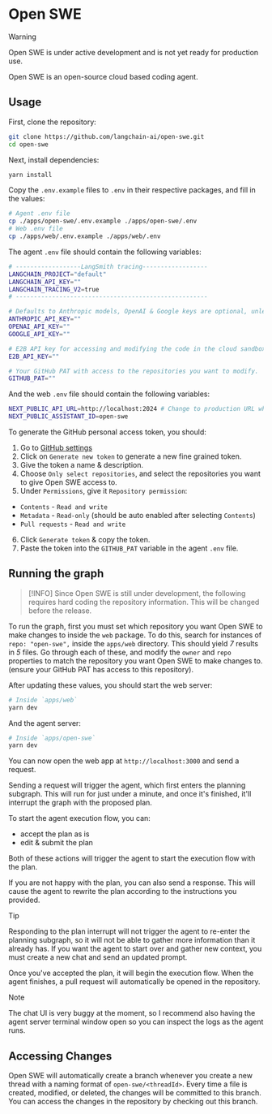 # Open SWE

> [!WARNING]
> Open SWE is under active development and is not yet ready for production use.

Open SWE is an open-source cloud based coding agent.

## Usage

First, clone the repository:

```bash
git clone https://github.com/langchain-ai/open-swe.git
cd open-swe
```

Next, install dependencies:

```bash
yarn install
```

Copy the `.env.example` files to `.env` in their respective packages, and fill in the values:

```bash
# Agent .env file
cp ./apps/open-swe/.env.example ./apps/open-swe/.env
# Web .env file
cp ./apps/web/.env.example ./apps/web/.env
```

The agent `.env` file should contain the following variables:

```bash
# ------------------LangSmith tracing------------------
LANGCHAIN_PROJECT="default"
LANGCHAIN_API_KEY=""
LANGCHAIN_TRACING_V2=true
# -----------------------------------------------------

# Defaults to Anthropic models, OpenAI & Google keys are optional, unless using those models
ANTHROPIC_API_KEY=""
OPENAI_API_KEY=""
GOOGLE_API_KEY=""

# E2B API key for accessing and modifying the code in the cloud sandbox.
E2B_API_KEY=""

# Your GitHub PAT with access to the repositories you want to modify.
GITHUB_PAT=""
```

And the web `.env` file should contain the following variables:

```bash
NEXT_PUBLIC_API_URL=http://localhost:2024 # Change to production URL when deployed
NEXT_PUBLIC_ASSISTANT_ID=open-swe
```

To generate the GitHub personal access token, you should:

1. Go to [GitHub settings](https://github.com/settings/personal-access-tokens)
2. Click on `Generate new token` to generate a new fine grained token.
3. Give the token a name & description.
4. Choose `Only select repositories`, and select the repositories you want to give Open SWE access to.
5. Under `Permissions`, give it `Repository permission`:
  - `Contents` - `Read and write`
  - `Metadata` - `Read-only` (should be auto enabled after selecting `Contents`)
  - `Pull requests` - `Read and write`
6. Click `Generate token` & copy the token.
7. Paste the token into the `GITHUB_PAT` variable in the agent `.env` file.

## Running the graph

> [!INFO]
> Since Open SWE is still under development, the following requires hard coding the repository information. This will be changed before the release.

To run the graph, first you must set which repository you want Open SWE to make changes to inside the `web` package. To do this, search for instances of `repo: "open-swe",` inside the `apps/web` directory. This should yield _7_ results in _5_ files. Go through each of these, and modify the `owner` and `repo` properties to match the repository you want Open SWE to make changes to. (ensure your GitHub PAT has access to this repository).

After updating these values, you should start the web server:

```bash
# Inside `apps/web`
yarn dev
```

And the agent server:

```bash
# Inside `apps/open-swe`
yarn dev
```

You can now open the web app at `http://localhost:3000` and send a request.

Sending a request will trigger the agent, which first enters the planning subgraph. This will run for just under a minute, and once it's finished, it'll interrupt the graph with the proposed plan.

To start the agent execution flow, you can:
- accept the plan as is
- edit & submit the plan

Both of these actions will trigger the agent to start the execution flow with the plan.

If you are not happy with the plan, you can also send a response. This will cause the agent to rewrite the plan according to the instructions you provided.

> [!TIP]
> Responding to the plan interrupt will not trigger the agent to re-enter the planning subgraph, so it will not be able to gather more information than it already has. If you want the agent to start over and gather new context, you must create a new chat and send an updated prompt.

Once you've accepted the plan, it will begin the execution flow. When the agent finishes, a pull request will automatically be opened in the repository.

> [!NOTE]
> The chat UI is very buggy at the moment, so I recommend also having the agent server terminal window open so you can inspect the logs as the agent runs.

## Accessing Changes

Open SWE will automatically create a branch whenever you create a new thread with a naming format of `open-swe/<threadId>`. Every time a file is created, modified, or deleted, the changes will be committed to this branch. You can access the changes in the repository by checking out this branch.
